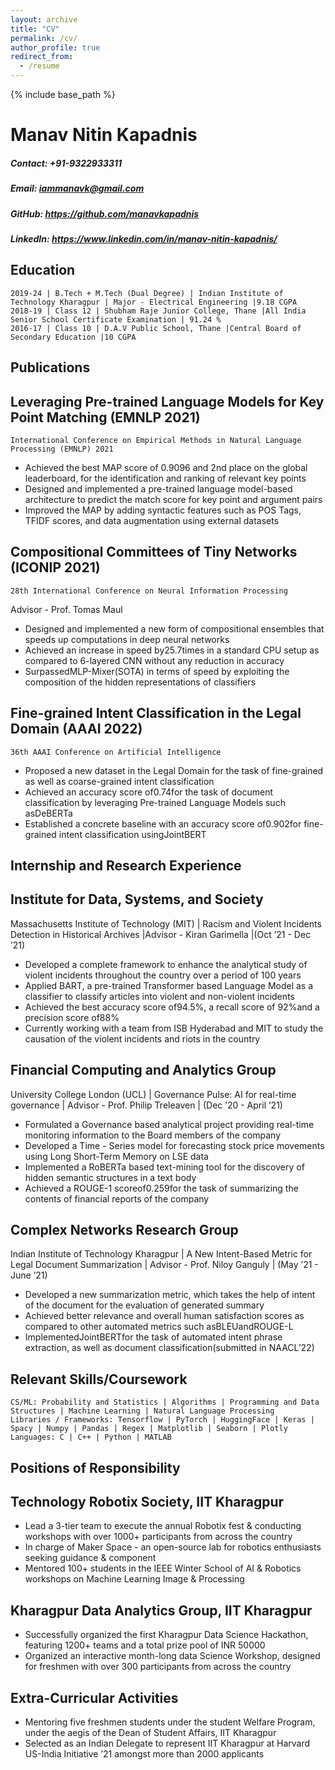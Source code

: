 ```yaml
---
layout: archive
title: "CV"
permalink: /cv/
author_profile: true
redirect_from:
  - /resume
---
```


{% include base_path %}

# Manav Nitin Kapadnis

##### Contact: +91-9322933311

##### Email: iammanavk@gmail.com

##### GitHub: https://github.com/manavkapadnis

##### LinkedIn: https://www.linkedin.com/in/manav-nitin-kapadnis/

## Education

```
2019-24 | B.Tech + M.Tech (Dual Degree) | Indian Institute of Technology Kharagpur | Major - Electrical Engineering |9.18 CGPA
2018-19 | Class 12 | Shubham Raje Junior College, Thane |All India Senior School Certificate Examination | 91.24 %
2016-17 | Class 10 | D.A.V Public School, Thane |Central Board of Secondary Education |10 CGPA
```
## Publications

## Leveraging Pre-trained Language Models for Key Point Matching (EMNLP 2021)

```
International Conference on Empirical Methods in Natural Language Processing (EMNLP) 2021
```
- Achieved the best MAP score of 0.9096 and 2nd place on the global leaderboard, for the identification and ranking of relevant key points
- Designed and implemented a pre-trained language model-based architecture to predict the match score for key point and argument pairs
- Improved the MAP by adding syntactic features such as POS Tags, TFIDF scores, and data augmentation using external datasets

## Compositional Committees of Tiny Networks (ICONIP 2021)

```
28th International Conference on Neural Information Processing
```
Advisor - Prof. Tomas Maul

- Designed and implemented a new form of compositional ensembles that speeds up computations in deep neural networks
- Achieved an increase in speed by25.7times in a standard CPU setup as compared to 6-layered CNN without any reduction in accuracy
- SurpassedMLP-Mixer(SOTA) in terms of speed by exploiting the composition of the hidden representations of classifiers

## Fine-grained Intent Classification in the Legal Domain (AAAI 2022)

```
36th AAAI Conference on Artificial Intelligence
```
- Proposed a new dataset in the Legal Domain for the task of fine-grained as well as coarse-grained intent classification
- Achieved an accuracy score of0.74for the task of document classification by leveraging Pre-trained Language Models such asDeBERTa
- Established a concrete baseline with an accuracy score of0.902for fine-grained intent classification usingJointBERT

## Internship and Research Experience

## Institute for Data, Systems, and Society

Massachusetts Institute of Technology (MIT) | Racism and Violent Incidents Detection in Historical Archives |Advisor - Kiran Garimella |(Oct ’21 - Dec ’21)

- Developed a complete framework to enhance the analytical study of violent incidents throughout the country over a period of 100 years
- Applied BART, a pre-trained Transformer based Language Model as a classifier to classify articles into violent and non-violent incidents
- Achieved the best accuracy score of94.5%, a recall score of 92%and a precision score of88%
- Currently working with a team from ISB Hyderabad and MIT to study the causation of the violent incidents and riots in the country

## Financial Computing and Analytics Group

University College London (UCL) | Governance Pulse: AI for real-time governance | Advisor - Prof. Philip Treleaven | (Dec ’20 - April ’21)

- Formulated a Governance based analytical project providing real-time monitoring information to the Board members of the company
- Developed a Time - Series model for forecasting stock price movements using Long Short-Term Memory on LSE data
- Implemented a RoBERTa based text-mining tool for the discovery of hidden semantic structures in a text body
- Achieved a ROUGE-1 scoreof0.259for the task of summarizing the contents of financial reports of the company

## Complex Networks Research Group

Indian Institute of Technology Kharagpur | A New Intent-Based Metric for Legal Document Summarization | Advisor - Prof. Niloy Ganguly | (May ’21 - June ’21)

- Developed a new summarization metric, which takes the help of intent of the document for the evaluation of generated summary
- Achieved better relevance and overall human satisfaction scores as compared to other automated metrics such asBLEUandROUGE-L
- ImplementedJointBERTfor the task of automated intent phrase extraction, as well as document classification(submitted in NAACL’22)

## Relevant Skills/Coursework

```
CS/ML: Probability and Statistics | Algorithms | Programming and Data Structures | Machine Learning | Natural Language Processing
Libraries / Frameworks: Tensorflow | PyTorch | HuggingFace | Keras | Spacy | Numpy | Pandas | Regex | Matplotlib | Seaborn | Plotly
Languages: C | C++ | Python | MATLAB
```
## Positions of Responsibility

## Technology Robotix Society, IIT Kharagpur

- Lead a 3-tier team to execute the annual Robotix fest & conducting workshops with over 1000+ participants from across the country
- In charge of Maker Space - an open-source lab for robotics enthusiasts seeking guidance & component
- Mentored 100+ students in the IEEE Winter School of AI & Robotics workshops on Machine Learning Image & Processing

## Kharagpur Data Analytics Group, IIT Kharagpur

- Successfully organized the first Kharagpur Data Science Hackathon, featuring 1200+ teams and a total prize pool of INR 50000
- Organized an interactive month-long data Science Workshop, designed for freshmen with over 300 participants from across the country

## Extra-Curricular Activities

- Mentoring five freshmen students under the student Welfare Program, under the aegis of the Dean of Student Affairs, IIT Kharagpur
- Selected as an Indian Delegate to represent IIT Kharagpur at Harvard US-India Initiative ’21 amongst more than 2000 applicants
